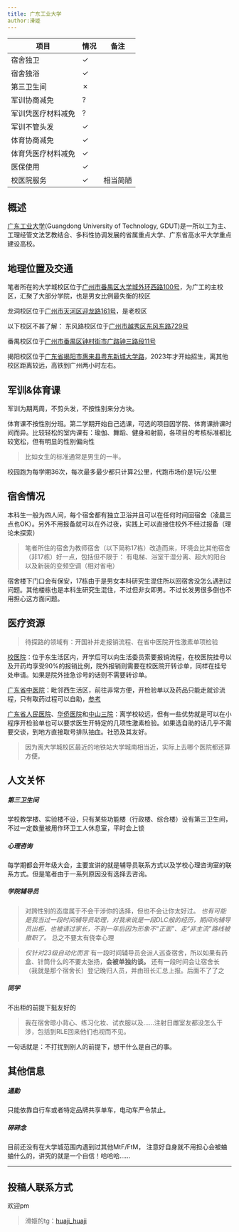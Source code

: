 ```yaml
---
title: 广东工业大学
author:滑姬
---
```


| 项目        | 情况 | 备注    |
| --------- | -- | ----- |
| 宿舍独卫      | ✓  |       |
| 宿舍独浴      | ✓  |       |
| 第三卫生间     | ✗  |     |
| 军训协商减免    | ?  |       |
| 军训凭医疗材料减免 | ?  |       |
| 军训不管头发    | ✓  |       |
| 体育协商减免    | ✓  |       |
| 体育凭医疗材料减免 | ✓  |       |
| 医保使用      | ✓  |       |
| 校医院服务     | ✓  | 相当简陋  |

## 概述

[广东工业大学](https://www.gdut.edu.cn)(Guangdong University of Technology, GDUT)是一所以工为主、工理经管文法艺教结合、多科性协调发展的省属重点大学、广东省高水平大学重点建设高校。

## 地理位置及交通

笔者所在的大学城校区位于[广州市番禺区大学城外环西路100号](https://www.amap.com/place/B00140UFXT)，为广工的主校区，汇聚了大部分学院，也是男女比例最失衡的校区

龙洞校区位于[广州市天河区迎龙路161号](https://www.amap.com/place/B00140458B)，是老校区

以下校区不甚了解：
东风路校区位于[广州市越秀区东风东路729号](https://www.amap.com/place/B00140TVHA)

番禺校区位于[广州市番禺区钟村街市广路钟三路段11号](https://www.amap.com/place/B00140W5U9)

揭阳校区位于[广东省揭阳市惠来县粤东新城大学路](https://www.amap.com/place/B0HBRS5J9H)，2023年才开始招生，离其他校区距离较远，高铁到广州两小时左右。

## 军训&体育课

军训为期两周，不剪头发，不按性别来分方块。

体育课不按性别分班。第二学期开始自己选课，可选的项目因学院、体育课排课时间而异。比较轻松的室内课有：瑜伽、舞蹈、健身和射箭，各项目的考核标准都比较宽松，但有明显的性别偏向性

> 比如女生的标准通常是男生的一半。

校园跑为每学期36次，每次最多最少都只计算2公里，代跑市场价是1元/公里

## 宿舍情况

本科生一般为四人间，每个宿舍都有独立卫浴并且可以在任何时间回宿舍（凌晨三点也OK）。另外不用报备就可以在外过夜，实践上可以直接住校外不经过报备（理论未探索）

> 笔者所住的宿舍为教师宿舍（以下简称17栋）改造而来，环境会比其他宿舍（非17栋）好一点，包括但不限于：
> 有电梯、浴室干湿分离、超大的阳台以及新装的变频空调（相对省电）

宿舍楼下门口会有保安，17栋由于是男女本科研究生混住所以回宿舍没怎么遇到过问题。其他楼栋也是本科生研究生混住，不过但非女即男。不过长发男很多倒也不用担心这方面问题。

## 医疗资源

> 待探路的领域有：开国补并走报销流程、在省中医院开性激素单项检验

[校医院](https://xyy.gdut.edu.cn/)：位于东生活区内，开学后可以向生活委员索要报销流程，在校医院挂号以及开药均享受90%的报销比例，院外报销则需要在校医院开转诊单，同样在挂号处申请。如果是院外挂急诊号的话则不需要转诊单。

[广东省中医院](https://www.gdhtcm.com/)：毗邻西生活区，前往非常方便，开检验单以及药品只能走就诊流程，只有取药过程可以自助，[参考](https://rle.wiki/campus/GZHU#:~:text=%E7%9C%81%E4%B8%AD%E5%8C%BB%E7%94%9F%E6%AE%96%E5%8C%BB%E5%AD%A6%E7%A7%91%E5%8F%AF%E7%BB%99%E6%9C%89%E8%80%81%E5%A4%84%E6%96%B9%E7%9A%84%E8%B7%A8%E6%80%A7%E5%88%AB%E4%BA%BA%E7%BE%A4%E5%BC%80%E5%85%B7%20HRT%20%E8%8D%AF%E7%89%A9%EF%BC%8C%E9%80%9A%E8%BF%87%E6%AD%A4%E6%B3%95%E5%BC%80%E7%9A%84%E8%8D%AF%E7%89%A9%E5%8F%AF%E8%B5%B0%E5%AD%A6%E6%A0%A1%E5%8C%BB%E4%BF%9D%E6%8A%A5%E9%94%80%E6%B5%81%E7%A8%8B%EF%BC%8C%E4%BD%86%E6%AF%8F%E5%A4%A9%E6%8A%A5%E9%94%80%E4%B8%8A%E9%99%90%2070%20%E5%85%83%E3%80%82%E6%95%85%E5%BB%BA%E8%AE%AE%E5%B0%91%E9%87%8F%E5%A4%9A%E6%AC%A1%E5%B0%B1%E8%AF%8A%E5%BC%80%E8%8D%AF%E6%8A%A5%E9%94%80%E3%80%82)

[广东省人民医院](https://www.gdghospital.org.cn/)、[华侨医院](https://www.jd120.com/)和[中山三院](https://www.zssy.com.cn/)：离学校较远，但有一些优势就是可以在小程序开检验单也可以要求医生开特定的几项性激素检验。如果选自助的话几乎不需要交谈，到地方直接取号排队抽血。社恐及其友好。

> 因为离大学城校区最近的地铁站大学城南相当近，实际上去哪个医院都还算方便。

## 人文关怀

##### 第三卫生间

学校教学楼、实验楼不设，只有某些功能楼（行政楼、综合楼）设有第三卫生间，不过一定数量被用作环卫工人休息室，平时会上锁

##### 心理咨询

每学期都会开年级大会，主要宣讲的就是辅导员联系方式以及学校心理咨询室的联系方式。但是笔者由于一系列原因没有选择去咨询。

##### 学院辅导员

> 对跨性别的态度属于不会干涉你的选择，但也不会让你太好过。
> *也有可能是我当过一段时间辅导员助理，对我来说是一段DLC般的经历，期间向辅导员出柜，也被请过家长，不到一年后因为形象不“正面”、走“非主流”路线被撤职了。&#xA;*
&#x603B;之不要太有侥幸心理

> *仅针对23级自动化而言&#xA;*
&#x6709;一段时间辅导员会派人巡查宿舍，所以如果有药盒、针筒什么的不要太张扬，**会被单独约谈。
&#xA;**&#x8FD8;有一段时间会让宿舍长（我就是那个宿舍长）登记晚归人员，并由班长汇总上报。后面不了了之

##### 同学

不出柜的前提下挺友好的

> 我在宿舍晾小背心、练习化妆、试衣服以及……注射日雌室友都没怎么干涉，包括到RLE回来他们也视而不见。

一句话就是：不打扰到别人的前提下，想干什么是自己的事。

## 其他信息

##### 通勤

只能依靠自行车或者特定品牌共享单车，电动车严令禁止。

##### 碎碎念

目前还没有在大学城范围内遇到过其他MtF/FtM，
注意好自身就不用担心会被蛐蛐什么的，讲究的就是一个自信！哈哈哈……

***
## 投稿人联系方式

欢迎pm

>滑姬的tg：[huaji_huaji](https://t.me/huaji_huaji)


